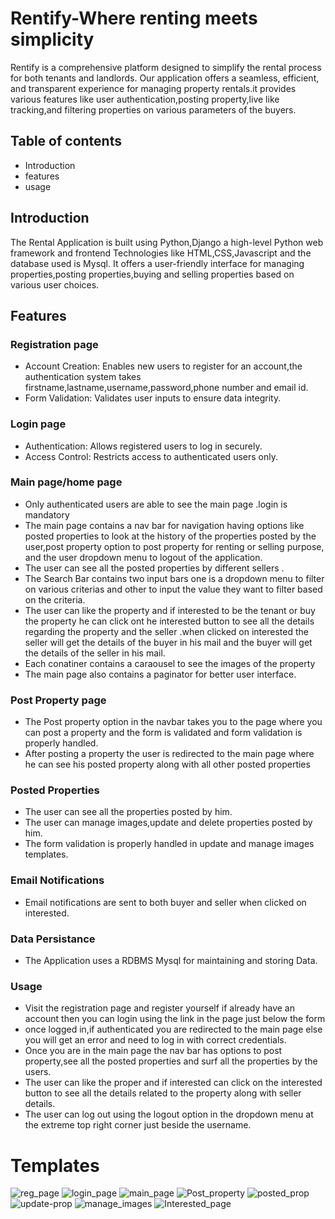 # Rentify-Where renting meets simplicity

Rentify is a comprehensive platform designed to simplify the rental process for both tenants and landlords. Our application offers a seamless, efficient, and transparent experience for managing property rentals.it provides various features like user authentication,posting property,live like tracking,and filtering properties on various parameters of the buyers.

## Table of contents

* Introduction
* features
* usage

## Introduction
The Rental Application is built using Python,Django a high-level Python web framework and frontend Technologies like HTML,CSS,Javascript and the database used is Mysql. It offers a user-friendly interface for managing properties,posting properties,buying and selling properties based on various user choices.

## Features
### Registration page
* Account Creation: Enables new users to register for an account,the authentication system takes firstname,lastname,username,password,phone number and email id.
* Form Validation: Validates user inputs to ensure data integrity.
### Login page
* Authentication: Allows registered users to log in securely.
* Access Control: Restricts access to authenticated users only.
### Main page/home page
* Only authenticated users are able to see the main page .login is mandatory
* The main page contains a nav bar for navigation having options like posted properties to look at the history of the properties posted by the user,post property option to post property for renting or selling purpose, and the user dropdown menu to logout of the application.
* The user can see all the posted properties by different sellers .
* The Search Bar contains two input bars one is a dropdown menu to filter on various criterias and other to input the value they want to filter based on the criteria.
* The user can like the property and if interested to be the tenant or buy the property he can click ont he interested button to see all the details regarding the property and the seller .when clicked on interested the seller will get the details of the buyer in his mail and the buyer will get the details of the seller in his mail.
* Each conatiner contains a caraousel to see the images of the property
* The main page also contains a paginator for better user interface.
### Post Property page
* The Post property option in the navbar takes you to the page where you can post a property and the form is validated and form validation is properly handled.
* After posting a property the user is redirected to the main page where he can see his posted property along with all other posted properties
### Posted Properties
* The user can see all the properties posted by him.
* The user can manage images,update and delete properties posted by him.
* The form validation is properly handled in update and manage images templates.
### Email Notifications
* Email notifications are sent to both buyer and seller when clicked on interested.
### Data Persistance
* The Application uses a RDBMS Mysql for maintaining and storing Data.
### Usage
* Visit the registration page and register yourself if already have an account then you can login using the link in the page just below the form
* once logged in,if authenticated you are redirected to the main page else you will get an error and need to log in with correct credentials.
* Once you are in the main page the nav bar has options to post property,see all the posted properties and surf all the properties by the users.
* The user can like the proper and if interested can click on the interested button to see all the details related to the property along with seller details.
* The user can log out using the logout option in the dropdown menu at the extreme top right corner just beside the username.
# Templates
![reg_page](https://github.com/AshisBiswal/Rental-Application/assets/113982683/511fe9f4-a936-4cae-adb3-5d0d612ba7f9)
![login_page](https://github.com/AshisBiswal/Rental-Application/assets/113982683/fedf1ed3-c8b7-47dd-8736-0deba6e1e911)
![main_page](https://github.com/AshisBiswal/Rental-Application/assets/113982683/3e6a27ef-afab-44eb-8db1-88ff6521c8c6)
![Post_property](https://github.com/AshisBiswal/Rental-Application/assets/113982683/7a93c549-314b-4023-9305-19e12c84d24c)
![posted_prop](https://github.com/AshisBiswal/Rental-Application/assets/113982683/151f10e6-24f4-4650-8cb2-5ad9f13b325b)
![update-prop](https://github.com/AshisBiswal/Rental-Application/assets/113982683/a7a25941-c8d5-4cbe-96d2-aff93d4be0a7)
![manage_images](https://github.com/AshisBiswal/Rental-Application/assets/113982683/1ec2efb7-c54c-407a-a9ff-c428570a6a0e)
![Interested_page](https://github.com/AshisBiswal/Rental-Application/assets/113982683/530f48d2-278a-4cc0-a18d-d5f63b2e1a09)








